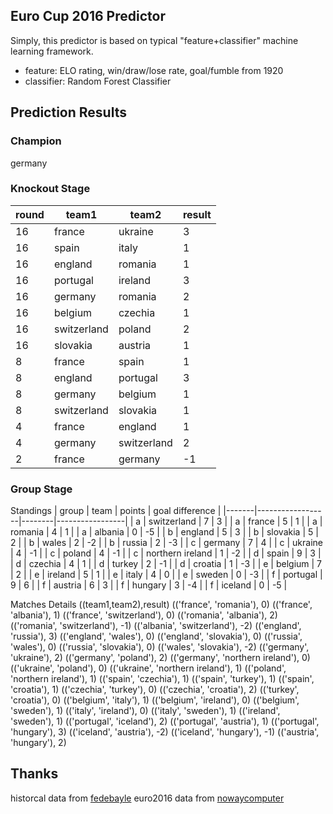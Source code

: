 ## Euro Cup 2016 Predictor
Simply, this predictor is based on typical "feature+classifier" machine learning framework.
- feature: ELO rating, win/draw/lose rate, goal/fumble from 1920
- classifier: Random Forest Classifier

## Prediction Results
### Champion
germany

### Knockout Stage
| round | team1 | team2 | result |
|-------|-------------|-------------|--------|
| 16 | france | ukraine | 3 |
| 16 | spain | italy | 1 |
| 16 | england | romania | 1 |
| 16 | portugal | ireland | 3 |
| 16 | germany | romania | 2 |
| 16 | belgium | czechia | 1 |
| 16 | switzerland | poland | 2 |
| 16 | slovakia | austria | 1 |
| 8 | france | spain | 1 |
| 8 | england | portugal | 3 |
| 8 | germany | belgium | 1 |
| 8 | switzerland | slovakia | 1 |
| 4 | france | england | 1 |
| 4 | germany | switzerland | 2 |
| 2 | france | germany | -1 |

### Group Stage
Standings
| group | team | points | goal difference |
|-------|------------------|--------|-----------------|
| a | switzerland | 7 | 3 |
| a | france | 5 | 1 |
| a | romania | 4 | 1 |
| a | albania | 0 | -5 |
| b | england | 5 | 3 |
| b | slovakia | 5 | 2 |
| b | wales | 2 | -2 |
| b | russia | 2 | -3 |
| c | germany | 7 | 4 |
| c | ukraine | 4 | -1 |
| c | poland | 4 | -1 |
| c | northern ireland | 1 | -2 |
| d | spain | 9 | 3 |
| d | czechia | 4 | 1 |
| d | turkey | 2 | -1 |
| d | croatia | 1 | -3 |
| e | belgium | 7 | 2 |
| e | ireland | 5 | 1 |
| e | italy | 4 | 0 |
| e | sweden | 0 | -3 |
| f | portugal | 9 | 6 |
| f | austria | 6 | 3 |
| f | hungary | 3 | -4 |
| f | iceland | 0 | -5 |

Matches Details
((team1,team2),result)
(('france', 'romania'), 0)
(('france', 'albania'), 1)
(('france', 'switzerland'), 0)
(('romania', 'albania'), 2)
(('romania', 'switzerland'), -1)
(('albania', 'switzerland'), -2)
(('england', 'russia'), 3)
(('england', 'wales'), 0)
(('england', 'slovakia'), 0)
(('russia', 'wales'), 0)
(('russia', 'slovakia'), 0)
(('wales', 'slovakia'), -2)
(('germany', 'ukraine'), 2)
(('germany', 'poland'), 2)
(('germany', 'northern ireland'), 0)
(('ukraine', 'poland'), 0)
(('ukraine', 'northern ireland'), 1)
(('poland', 'northern ireland'), 1)
(('spain', 'czechia'), 1)
(('spain', 'turkey'), 1)
(('spain', 'croatia'), 1)
(('czechia', 'turkey'), 0)
(('czechia', 'croatia'), 2)
(('turkey', 'croatia'), 0)
(('belgium', 'italy'), 1)
(('belgium', 'ireland'), 0)
(('belgium', 'sweden'), 1)
(('italy', 'ireland'), 0)
(('italy', 'sweden'), 1)
(('ireland', 'sweden'), 1)
(('portugal', 'iceland'), 2)
(('portugal', 'austria'), 1)
(('portugal', 'hungary'), 3)
(('iceland', 'austria'), -2)
(('iceland', 'hungary'), -1)
(('austria', 'hungary'), 2)

## Thanks
historcal data from [fedebayle](https://github.com/fedebayle/brazil2014_learning/blob/master/rawdata_elo.txt)
euro2016 data from [nowaycomputer](https://github.com/nowaycomputer/euro2016/blob/master/data.csv)

